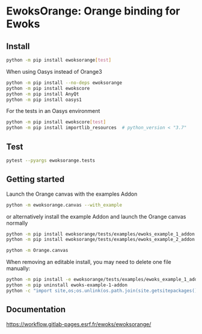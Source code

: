# EwoksOrange: Orange binding for Ewoks

## Install

```bash
python -m pip install ewoksorange[test]
```

When using Oasys instead of Orange3

```bash
python -m pip install --no-deps ewoksorange
python -m pip install ewokscore
python -m pip install AnyQt
python -m pip install oasys1
```

For the tests in an Oasys environment

```bash
python -m pip install ewokscore[test]
python -m pip install importlib_resources  # python_version < "3.7"
```

## Test

```bash
pytest --pyargs ewoksorange.tests
```

## Getting started

Launch the Orange canvas with the examples Addon

```bash
python -m ewoksorange.canvas --with_example
```

or alternatively install the example Addon and launch the Orange canvas normally

```bash
python -m pip install ewoksorange/tests/examples/ewoks_example_1_addon
python -m pip install ewoksorange/tests/examples/ewoks_example_2_addon

python -m Orange.canvas
```

When removing an editable install, you may need to delete one file manually:

```bash
python -m pip install -e ewoksorange/tests/examples/ewoks_example_1_addon
python -m pip uninstall ewoks-example-1-addon
python -c "import site,os;os.unlink(os.path.join(site.getsitepackages()[0],'ewoks-example-1-addon-nspkg.pth'))"
```

## Documentation

https://workflow.gitlab-pages.esrf.fr/ewoks/ewoksorange/
